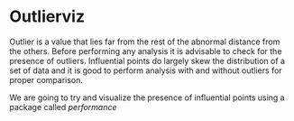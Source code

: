# Outlierviz
Outlier is a value that lies far from the rest of the abnormal distance from the others. Before performing any analysis it is advisable to check for the presence of outliers. Influential points do largely skew the distribution of a set of data and it is good to perform analysis with and without outliers for proper comparison.

We are going to try and visualize the presence of influential points using a package called *performance*
